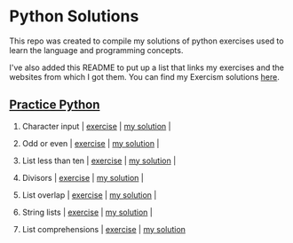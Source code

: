 # Python Solutions

This repo was created to compile my solutions of python exercises used to learn the language and programming concepts.

I've also added this README to put up a list that links my exercises and the websites from which I got them. You can find my Exercism solutions [here](https://github.com/veeskell/exercism).


## [Practice Python](https://github.com/veeskell/python-solutions/tree/main/practice-python)

1. Character input | [exercise](https://www.practicepython.org/exercise/2014/01/29/01-character-input.html) | [my solution](https://github.com/veeskell/python-solutions/tree/main/practice-python/01-character-input) |

2. Odd or even | [exercise](https://www.practicepython.org/exercise/2014/02/05/02-odd-or-even.html) | [my solution](https://github.com/veeskell/python-solutions/tree/main/practice-python/02-odd-or-even) |

3. List less than ten | [exercise](https://www.practicepython.org/exercise/2014/02/15/03-list-less-than-ten.html) | [my solution](https://github.com/veeskell/python-solutions/tree/main/practice-python/03-list-less-than-ten) |

4. Divisors | [exercise](https://www.practicepython.org/exercise/2014/02/26/04-divisors.html) | [my solution](https://github.com/veeskell/python-solutions/tree/main/practice-python/04-divisors) |

5. List overlap | [exercise](https://www.practicepython.org/exercise/2014/03/05/05-list-overlap.html) | [my solution](https://github.com/veeskell/python-solutions/tree/main/practice-python/05-list-overlap) |

6. String lists | [exercise](https://www.practicepython.org/exercise/2014/03/12/06-string-lists.html) | [my solution](https://github.com/veeskell/python-solutions/tree/main/practice-python/06-string-lists) |

7. List comprehensions | [exercise](https://www.practicepython.org/exercise/2014/03/19/07-list-comprehensions.html) | [my solution](https://github.com/veeskell/python-solutions/tree/main/practice-python/07-list-comprehensions)
